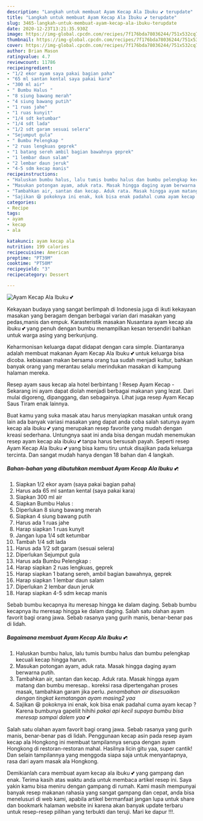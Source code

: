 ```yaml
---
description: "Langkah untuk membuat Ayam Kecap Ala Ibuku 💕 terupdate"
title: "Langkah untuk membuat Ayam Kecap Ala Ibuku 💕 terupdate"
slug: 3465-langkah-untuk-membuat-ayam-kecap-ala-ibuku-terupdate
date: 2020-12-23T13:21:35.930Z
image: https://img-global.cpcdn.com/recipes/7f176bda78036244/751x532cq70/ayam-kecap-ala-ibuku-💕-foto-resep-utama.jpg
thumbnail: https://img-global.cpcdn.com/recipes/7f176bda78036244/751x532cq70/ayam-kecap-ala-ibuku-💕-foto-resep-utama.jpg
cover: https://img-global.cpcdn.com/recipes/7f176bda78036244/751x532cq70/ayam-kecap-ala-ibuku-💕-foto-resep-utama.jpg
author: Brian Mason
ratingvalue: 4.7
reviewcount: 11786
recipeingredient:
- "1/2 ekor ayam saya pakai bagian paha"
- "65 ml santan kental saya pakai kara"
- "300 ml air"
- " Bumbu Halus "
- "8 siung bawang merah"
- "4 siung bawang putih"
- "1 ruas jahe"
- "1 ruas kunyit"
- "1/4 sdt ketumbar"
- "1/4 sdt lada"
- "1/2 sdt garam sesuai selera"
- "Sejumput gula"
- " Bumbu Pelengkap "
- "2 ruas lengkuas geprek"
- "1 batang sereh ambil bagian bawahnya geprek"
- "1 lembar daun salam"
- "2 lembar daun jeruk"
- "4-5 sdm kecap manis"
recipeinstructions:
- "Haluskan bumbu halus, lalu tumis bumbu halus dan bumbu pelengkap kecuali kecap hingga harum."
- "Masukan potongan ayam, aduk rata. Masak hingga daging ayam berwarna putih."
- "Tambahkan air, santan dan kecap. Aduk rata. Masak hingga ayam matang dan bumbu meresap.. koreksi rasa dipertengahan proses masak, tambahkan garam jika perlu. *penambahan air disesuaikan dengan tingkat kematangan ayam masing2 yaa*"
- "Sajikan 😆 pokoknya ini enak, kok bisa enak padahal cuma ayam kecap ? Karena bumbunya gapeliit hihihi *pakai api kecil supaya bumbu bisa meresap sampai dalem yaa* 💕"
categories:
- Recipe
tags:
- ayam
- kecap
- ala

katakunci: ayam kecap ala 
nutrition: 199 calories
recipecuisine: American
preptime: "PT39M"
cooktime: "PT50M"
recipeyield: "3"
recipecategory: Dessert

---
```



![Ayam Kecap Ala Ibuku 💕](https://img-global.cpcdn.com/recipes/7f176bda78036244/751x532cq70/ayam-kecap-ala-ibuku-💕-foto-resep-utama.jpg)

Kekayaan budaya yang sangat berlimpah di Indonesia juga di ikuti kekayaan masakan yang beragam dengan berbagai varian dari masakan yang pedas,manis dan empuk. Karasteristik masakan Nusantara ayam kecap ala ibuku 💕 yang penuh dengan bumbu menampilkan kesan tersendiri bahkan untuk warga asing yang berkunjung.


Keharmonisan keluarga dapat didapat dengan cara simple. Diantaranya adalah membuat makanan Ayam Kecap Ala Ibuku 💕 untuk keluarga bisa dicoba. kebiasaan makan bersama orang tua sudah menjadi kultur, bahkan banyak orang yang merantau selalu merindukan masakan di kampung halaman mereka.

Resep ayam saus kecap ala hotel berbintang ! Resep Ayam Kecap - Sekarang ini ayam dapat diolah menjadi berbagai makanan yang lezat. Dari mulai digoreng, dipanggang, dan sebagainya. Lihat juga resep Ayam Kecap Saus Tiram enak lainnya.

Buat kamu yang suka masak atau harus menyiapkan masakan untuk orang lain ada banyak variasi masakan yang dapat anda coba salah satunya ayam kecap ala ibuku 💕 yang merupakan resep favorite yang mudah dengan kreasi sederhana. Untungnya saat ini anda bisa dengan mudah menemukan resep ayam kecap ala ibuku 💕 tanpa harus bersusah payah.
Seperti resep Ayam Kecap Ala Ibuku 💕 yang bisa kamu tiru untuk disajikan pada keluarga tercinta. Dan sangat mudah hanya dengan 18 bahan dan 4 langkah.


<!--inarticleads1-->

##### Bahan-bahan yang dibutuhkan membuat Ayam Kecap Ala Ibuku 💕:

1. Siapkan 1/2 ekor ayam (saya pakai bagian paha)
1. Harus ada 65 ml santan kental (saya pakai kara)
1. Siapkan 300 ml air
1. Siapkan  Bumbu Halus :
1. Diperlukan 8 siung bawang merah
1. Siapkan 4 siung bawang putih
1. Harus ada 1 ruas jahe
1. Harap siapkan 1 ruas kunyit
1. Jangan lupa 1/4 sdt ketumbar
1. Tambah 1/4 sdt lada
1. Harus ada 1/2 sdt garam (sesuai selera)
1. Diperlukan Sejumput gula
1. Harus ada  Bumbu Pelengkap :
1. Harap siapkan 2 ruas lengkuas, geprek
1. Harap siapkan 1 batang sereh, ambil bagian bawahnya, geprek
1. Harap siapkan 1 lembar daun salam
1. Diperlukan 2 lembar daun jeruk
1. Harap siapkan 4-5 sdm kecap manis


Sebab bumbu kecapnya itu meresap hingga ke dalam daging. Sebab bumbu kecapnya itu meresap hingga ke dalam daging. Salah satu olahan ayam favorit bagi orang jawa. Sebab rasanya yang gurih manis, benar-benar pas di lidah. 

<!--inarticleads2-->

##### Bagaimana membuat  Ayam Kecap Ala Ibuku 💕:

1. Haluskan bumbu halus, lalu tumis bumbu halus dan bumbu pelengkap kecuali kecap hingga harum.
1. Masukan potongan ayam, aduk rata. Masak hingga daging ayam berwarna putih.
1. Tambahkan air, santan dan kecap. Aduk rata. Masak hingga ayam matang dan bumbu meresap.. koreksi rasa dipertengahan proses masak, tambahkan garam jika perlu. *penambahan air disesuaikan dengan tingkat kematangan ayam masing2 yaa*
1. Sajikan 😆 pokoknya ini enak, kok bisa enak padahal cuma ayam kecap ? Karena bumbunya gapeliit hihihi *pakai api kecil supaya bumbu bisa meresap sampai dalem yaa* 💕


Salah satu olahan ayam favorit bagi orang jawa. Sebab rasanya yang gurih manis, benar-benar pas di lidah. Penggunaan kecap asin pada resep ayam kecap ala Hongkong ini membuat tampilannya serupa dengan ayam Hongkong di restoran-restoran mahal. Hasilnya licin gitu yaa, super cantik! Dan selain tampilannya yang menggoda siapa saja untuk menyantapnya, rasa dari ayam masak ala Hongkong. 

Demikianlah cara membuat ayam kecap ala ibuku 💕 yang gampang dan enak. Terima kasih atas waktu anda untuk membaca artikel resep ini. Saya yakin kamu bisa meniru dengan gampang di rumah. Kami masih mempunyai banyak resep makanan rahasia yang sangat gampang dan cepat, anda bisa menelusuri di web kami, apabila artikel bermanfaat jangan lupa untuk share dan bookmark halaman website ini karena akan banyak update terbaru untuk resep-resep pilihan yang terbukti dan teruji. Mari ke dapur !!!. 
